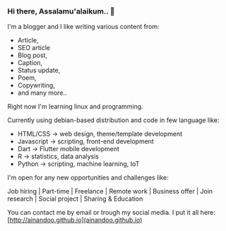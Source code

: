 ### Hi there, Assalamu'alaikum.. 👋

I'm a blogger and I like writing various content from:

- Article,
- SEO article
- Blog post, 
- Caption, 
- Status update,
- Poem,
- Copywriting,
- and many more..

Right now I'm learning linux and programming.

Currently using debian-based distribution and code in few language like:

- HTML/CSS -> web design, theme/template development
- Javascript -> scripting, front-end development
- Dart -> Flutter mobile development
- R -> statistics, data analysis
- Python -> scripting, machine learning, IoT

I'm open for any new opportunities and challenges like:

Job hiring | Part-time | Freelance | Remote work | Business offer | Join research | Social project | Sharing & Education

You can contact me by email or trough my social media. 
I put it all here: [http://ainandoo.github.io](ainandoo.github.io)

<!--
**ainandoo/ainandoo** is a ✨ _special_ ✨ repository because its `README.md` (this file) appears on your GitHub profile.

Here are some ideas to get you started:

- 🔭 I’m currently working on ...
- 🌱 I’m currently learning ...
- 👯 I’m looking to collaborate on ...
- 🤔 I’m looking for help with ...
- 💬 Ask me about ...
- 📫 How to reach me: ...
- 😄 Pronouns: ...
- ⚡ Fun fact: ...
-->
